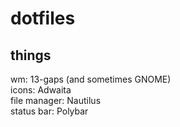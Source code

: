 # dotfiles



## things
wm: 13-gaps (and sometimes GNOME) <br>
icons: Adwaita <br>
file manager: Nautilus <br>
status bar: Polybar
